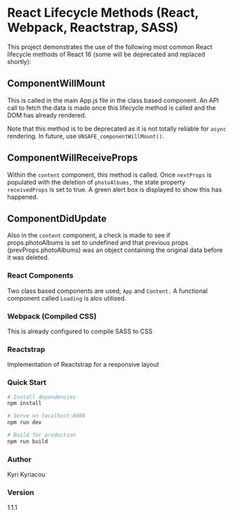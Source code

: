 # React Lifecycle Methods (React, Webpack, Reactstrap, SASS)
This project demonstrates the use of the following most common React lifecycle methods of React 16 (some will be deprecated and replaced shortly):

## ComponentWillMount
This is called in the main App.js file in the class based component. An API call to fetch the data is made once this lifecycle method is called and the DOM has already rendered. 

Note that this method is to be deprecated as it is not totally reliable for `async` rendering. In future, use `UNSAFE_componentWillMount()`.

## ComponentWillReceiveProps
Within the `content` component, this method is called. Once `nextProps` is populated with the deletion of `photoAlbums,` the state property `receivedProps` is set to true. A green alert box is displayed to show this has happened.

## ComponentDidUpdate
Also in the `content` component, a check is made to see if props.photoAlbums is set to undefined and that previous props (prevProps.photoAlbums) was an object containing the original data before it was deleted. 

### React Components
Two class based components are used; `App` and `Content.` A functional component called `Loading` is alos utilised.

### Webpack (Compiled CSS)
This is already configured to compile SASS to CSS

### Reactstrap
Implementation of Reactstrap for a responsive layout

### Quick Start

``` bash
# Install dependencies
npm install

# Serve on localhost:8080
npm run dev

# Build for production
npm run build
```
### Author

Kyri Kyriacou

### Version

1.1.1

